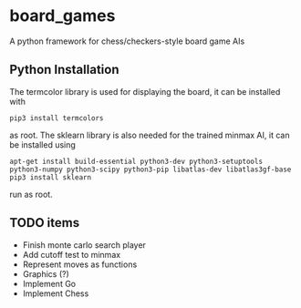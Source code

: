 # board_games
A python framework for chess/checkers-style board game AIs

## Python Installation
The termcolor library is used for displaying the board, it can be installed with
```
pip3 install termcolors
```
as root.  The sklearn library is also needed for the trained minmax AI, it can be installed using
```
apt-get install build-essential python3-dev python3-setuptools python3-numpy python3-scipy python3-pip libatlas-dev libatlas3gf-base
pip3 install sklearn
```
run as root.

## TODO items
* Finish monte carlo search player
* Add cutoff test to minmax
* Represent moves as functions
* Graphics (?)
* Implement Go
* Implement Chess
